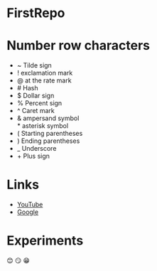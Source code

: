 # FirstRepo
# Number row characters 
* ~  Tilde sign  
* !  exclamation mark  
* @  at the rate mark  
* \#  Hash  
* $  Dollar sign  
* %  Percent sign  
* ^  Caret mark  
* &  ampersand symbol  
\*  asterisk symbol  
* \(  Starting parentheses   
* \)  Ending parentheses  
* _  Underscore  
* \+  Plus sign

# Links  
* [ YouTube ](https://www.youtube.com/)
* [Google](https://www.google.com/)

# Experiments  
:blush: :smirk: :grin:
